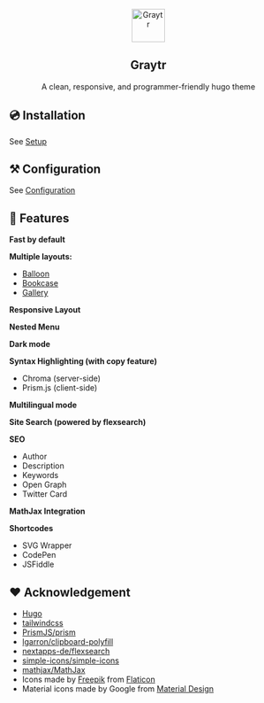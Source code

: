 <p align="center">
  <a href="https://kaiiiz.github.io/hugo-theme-graytr">
    <img alt="Graytr" src="https://kaiiiz.github.io/hugo-theme-graytr/icons/vase.svg" width="60">
  </a>
</p>

<h2 align="center">
  Graytr
</h2>

<p align="center">
  A clean, responsive, and programmer-friendly hugo theme
</p>

## 💿 Installation

See [Setup](https://kaiiiz.github.io/hugo-theme-graytr/setup)

## ⚒ Configuration

See [Configuration](https://kaiiiz.github.io/hugo-theme-graytr/configuration/)

## 🎁 Features

**Fast by default**

**Multiple layouts:**

* [Balloon](https://kaiiiz.github.io/hugo-theme-graytr/layouts/demo/balloon/)
* [Bookcase](https://kaiiiz.github.io/hugo-theme-graytr/layouts/demo/bookcase/)
* [Gallery](https://kaiiiz.github.io/hugo-theme-graytr/layouts/demo/gallery/)

**Responsive Layout**

**Nested Menu**

**Dark mode**

**Syntax Highlighting (with copy feature)**

* Chroma (server-side)
* Prism.js (client-side)

**Multilingual mode**

**Site Search (powered by flexsearch)**

**SEO**

* Author
* Description
* Keywords
* Open Graph
* Twitter Card

**MathJax Integration**

**Shortcodes**

* SVG Wrapper
* CodePen
* JSFiddle

## ❤️ Acknowledgement

* [Hugo](https://gohugo.io/)
* [tailwindcss](https://tailwindcss.com/)
* [PrismJS/prism](https://github.com/PrismJS/prism)
* [lgarron/clipboard-polyfill](https://github.com/lgarron/clipboard-polyfill)
* [nextapps-de/flexsearch](https://github.com/nextapps-de/flexsearch)
* [simple-icons/simple-icons](https://github.com/simple-icons/simple-icons)
* [mathjax/MathJax](https://github.com/mathjax/MathJax)
* Icons made by [Freepik](https://www.freepik.com) from [Flaticon](https://www.flaticon.com)
* Material icons made by Google from [Material Design](https://material.io/resources/icons/)

